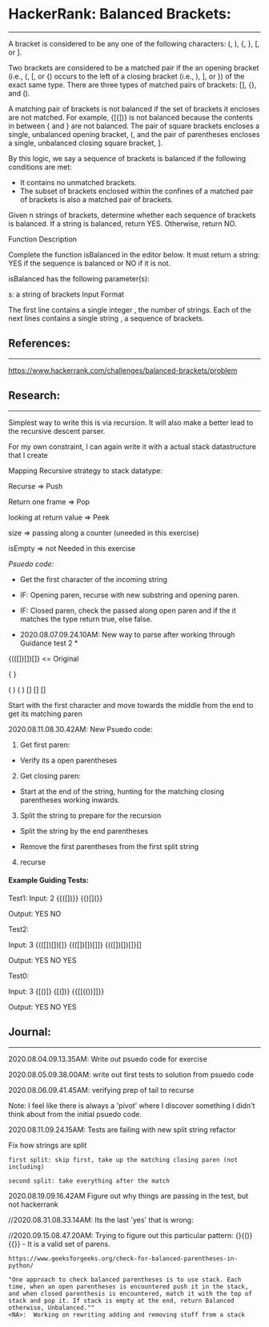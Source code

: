 
# HackerRank: Balanced Brackets:
***

A bracket is considered to be any one of the following characters: (, ), {, }, [, or ].

Two brackets are considered to be a matched pair if the an opening bracket (i.e., (, [, or {) occurs to the left of a closing bracket (i.e., ), ], or }) of the exact same type. There are three types of matched pairs of brackets: [], {}, and ().

A matching pair of brackets is not balanced if the set of brackets it encloses are not matched. For example, {[(])} is not balanced because the contents in between { and } are not balanced. The pair of square brackets encloses a single, unbalanced opening bracket, (, and the pair of parentheses encloses a single, unbalanced closing square bracket, ].

By this logic, we say a sequence of brackets is balanced if the following conditions are met:

- It contains no unmatched brackets.
- The subset of brackets enclosed within the confines of a matched pair of brackets is also a matched pair of brackets.

Given n strings of brackets, determine whether each sequence of brackets is balanced. If a string is balanced, return YES. Otherwise, return NO.

Function Description

Complete the function isBalanced in the editor below. It must return a string: YES if the sequence is balanced or NO if it is not.

isBalanced has the following parameter(s):

s: a string of brackets
Input Format

The first line contains a single integer , the number of strings.
Each of the next  lines contains a single string , a sequence of brackets.


## References:
***

https://www.hackerrank.com/challenges/balanced-brackets/problem

## Research:
***

Simplest way to write this is via recursion. It will also make a better lead to the recursive descent parser.

For my own constraint, I can again write it with a actual stack datastructure that I create


Mapping Recursive strategy to stack datatype:

Recurse => Push

Return one frame => Pop

looking at return value => Peek

size => passing along a counter (uneeded in this exercise)

isEmpty => not Needed in this exercise


*Psuedo code:*

- Get the first character of the incoming string

- IF: Opening paren, recurse with new substring and opening paren.
- IF: Closed paren, check the passed along open paren and if the it matches the type return true, else false.


* 2020.08.07.09.24.10AM: New way to parse after working through Guidance test 2 *

{(([])[])[]} <= Original

{           }

 (      )
  (  )
   []
      []
          []


Start with the first character and move towards the middle from the end to get its matching paren

2020.08.11.08.30.42AM: New Psuedo code:

1. Get first paren:
- Verify its a open parentheses

2. Get closing paren:
- Start at the end of the string, hunting for the matching closing parentheses working inwards.

3. Split the string to prepare for the recursion
- Split the string by the end parentheses

- Remove the first parentheses from the first split string

4. recurse





#### Example Guiding Tests:
Test1:
Input:
2
{{([])}}
{{)[](}}

Output:
YES
NO

Test2:

Input:
3
{(([])[])[]}
{(([])[])[]]}
{(([])[])[]}[]

Output:
YES
NO
YES

Test0:

Input:
3
{[()]}
{[(])}
{{[[(())]]}}

Output:
YES
NO
YES


## Journal:
***

<NA> 2020.08.04.09.13.35AM: Write out psuedo code for exercise


<NA> 2020.08.05.09.38.00AM: write out first tests to solution from psuedo code

<NA> 2020.08.06.09.41.45AM: verifying prep of tail to recurse


Note: I feel like there is always a 'pivot' where I discover something I didn't think about from the initial psuedo code.


<NA> 2020.08.11.09.24.15AM: Tests are failing with new split string refactor

Fix how strings are split

	first split: skip first, take up the matching closing paren (not including)

	second split: take everything after the match

2020.08.19.09.16.42AM <NA> Figure out why things are passing in the test, but not hackerrank

//2020.08.31.08.33.14AM: Its the last 'yes' that is wrong:

//2020.09.15.08.47.20AM: Trying to figure out this particular pattern: {}{()}{{}} 
	- It is a valid set of parens.


	https://www.geeksforgeeks.org/check-for-balanced-parentheses-in-python/

	"One approach to check balanced parentheses is to use stack. Each time, when an open parentheses is encountered push it in the stack, and when closed parenthesis is encountered, match it with the top of stack and pop it. If stack is empty at the end, return Balanced otherwise, Unbalanced.""
	<NA>:  Working on rewriting adding and removing stuff from a stack


